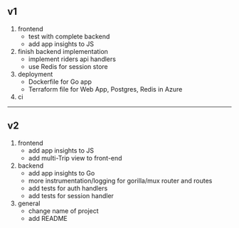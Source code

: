 ## v1

1. frontend
    * test with complete backend
    * add app insights to JS
2. finish backend implementation
    * implement riders api handlers
    * use Redis for session store
3. deployment
    * Dockerfile for Go app
    * Terraform file for Web App, Postgres, Redis in Azure
4. ci

---

## v2

1. frontend
    * add app insights to JS
    * add multi-Trip view to front-end
2. backend
    * add app insights to Go
    * more instrumentation/logging for gorilla/mux router and routes
    * add tests for auth handlers
    * add tests for session handler
3. general
    * change name of project
    * add README
